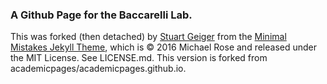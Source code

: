 ### A Github Page for the Baccarelli Lab. 

This was forked (then detached) by [Stuart Geiger](https://github.com/staeiou) from the [Minimal Mistakes Jekyll Theme](https://mmistakes.github.io/minimal-mistakes/), which is © 2016 Michael Rose and released under the MIT License. See LICENSE.md. This version is forked from academicpages/academicpages.github.io.

